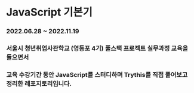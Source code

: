# JavaScript 기본기

### 2022.06.28 ~ 2022.11.19
### 서울시 쳥년취업사관학교 (영등포 4기) 풀스택 프로젝트 실무과정 교육을 들으면서
### 교육 수강기간 동안 JavaScript를 스터디하며 Trythis를 직접 풀어보고 정리한 레포지토리입니다.
